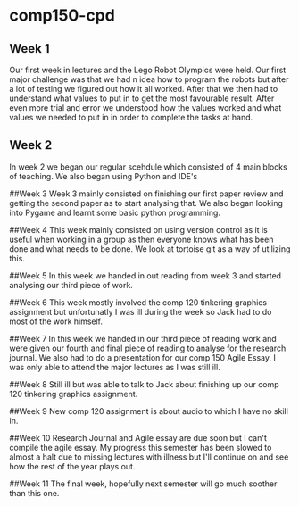 # comp150-cpd

## Week 1
Our first week in lectures and the Lego Robot Olympics were held. Our first major challenge was that we had n idea how to program the robots  but after a lot of testing we figured out how it all worked. After that we then had to understand what values to put in to get the most favourable result. After even more trial and error we understood how the values worked and what values we needed to put in in order to complete the tasks at hand.

## Week 2
In week 2 we began our regular scehdule which consisted of 4 main blocks of teaching. We also began using Python and IDE's

##Week 3
Week 3 mainly consisted on finishing our first paper review and getting the second paper as to start analysing that. We also began looking into Pygame and learnt some basic python programming.

##Week 4
This week mainly consisted on using version control as it is useful when working in a group as then everyone knows what has been done and what needs to be done. We look at tortoise git as a way of utilizing this.

##Week 5
In this week we handed in out reading from week 3 and started analysing our third piece of work. 

##Week 6
This week mostly involved the comp 120 tinkering graphics assignment but unfortunatly I was ill during the week so Jack had to do most of the work himself.

##Week 7
In this week we handed in our third piece of reading work and were given our fourth and final piece of reading to analyse for the research journal. We also had to do a presentation for our comp 150 Agile Essay. I was only able to attend the major lectures as I was still ill.

##Week 8
Still ill but was able to talk to Jack about finishing up our comp 120 tinkering graphics assignment.

##Week 9
New comp 120 assignment is about audio to which I have no skill in.

##Week 10
Research Journal and Agile essay are due soon but I can't compile the agile essay. My progress this semester has been slowed to almost a halt due to missing lectures with illness but I'll continue on and see how the rest of the year plays out.

##Week 11
The final week, hopefully next semester will go much soother than this one.
